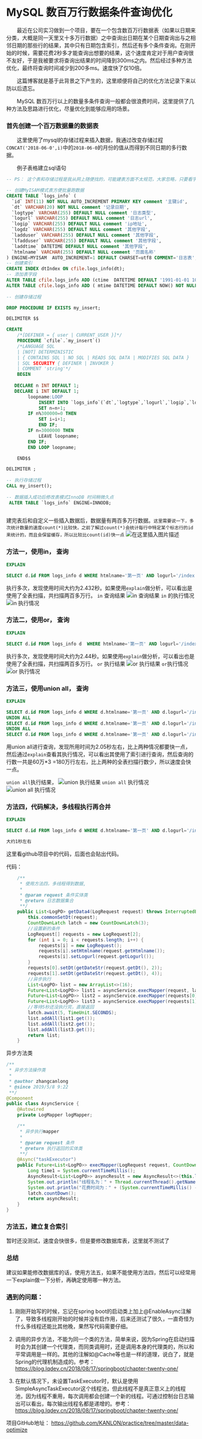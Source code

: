 # MySQL 数百万行数据条件查询优化

&emsp;&emsp;最近在公司实习做到一个项目，要在一个包含数百万行数据表（如果以日期来分类，大概是同一天里又十多万行数据）之中查询出日期在某个日期查询出与之相邻日期的那些行的结果，其中只有日期包含索引，然后还有多个条件查询。在刚开始的时候，需要花费2秒多才能查询出想要的结果，这个速度肯定对于用户查询很不友好，于是我被要求将查询出结果的时间降到300ms之内。然后经过多种方法优化，最终将查询时间减少到200多ms。速度快了仅10倍。

&emsp;&emsp;这篇博客就是基于此背景之下产生的，这里顺便将自己的优化方法记录下来以防以后遗忘。

&emsp;&emsp;MySQL 数百万行以上的数量多条件查询一般都会很浪费时间，这里提供了几种方法及思路进行优化，尽量优化到能够应用的场景。

### 首先创建一个百万数据量的数据表

&emsp;&emsp;这里使用了mysql的存储过程来插入数据，我通过改变存储过程`CONCAT('2018-06-0',i)`中的`2018-06-0`的月份的值从而得到不同日期的多行数据。

&emsp;&emsp;例子表格建立sql语句
```sql
-- PS： 这个表和存储过程是我从网上随便找的，可能建表方面不太规范，大家忽略，只要看字段值即可

-- 创建MyISAM模式表方便批量跑数据
CREATE TABLE `logs_info` (
  `id` INT(11) NOT NULL AUTO_INCREMENT PRIMARY KEY comment '主键id',
  `dt` VARCHAR(20) NOT NULL comment '记录日期',
  `logtype` VARCHAR(255) DEFAULT NULL comment '日志类型',
  `logurl` VARCHAR(255) DEFAULT NULL comment '日志url',
  `logip` VARCHAR(255) DEFAULT NULL comment 'ip地址',
  `logdz` VARCHAR(255) DEFAULT NULL comment '其他字段',
  `ladduser` VARCHAR(255) DEFAULT NULL comment '其他字段',
  `lfadduser` VARCHAR(255) DEFAULT NULL comment '其他字段',
  `laddtime` DATETIME DEFAULT NULL comment '其他字段',
  `htmlname` VARCHAR(255) DEFAULT NULL comment '页面名称'
) ENGINE=MYISAM  AUTO_INCREMENT=1 DEFAULT CHARSET=utf8 COMMENT='日志表';
-- 创建索引
CREATE INDEX dtIndex ON cfile.logs_info(dt); 
-- 添加表字段
ALTER TABLE cfile.logs_info ADD (ctime  DATETIME DEFAULT '1991-01-01 10:10:10' NOT NULL);
ALTER TABLE cfile.logs_info ADD ( mtime DATETIME DEFAULT NOW() NOT NULL);
 
-- 创建存储过程

DROP PROCEDURE IF EXISTS my_insert;

DELIMITER $$

CREATE
    /*[DEFINER = { user | CURRENT_USER }]*/
    PROCEDURE `cfile`.`my_insert`()
    /*LANGUAGE SQL
    | [NOT] DETERMINISTIC
    | { CONTAINS SQL | NO SQL | READS SQL DATA | MODIFIES SQL DATA }
    | SQL SECURITY { DEFINER | INVOKER }
    | COMMENT 'string'*/
	BEGIN
	
   DECLARE n INT DEFAULT 1;
   DECLARE i INT DEFAULT 1;
        loopname:LOOP
            INSERT INTO `logs_info`(`dt`,`logtype`,`logurl`,`logip`,`logdz`,`ladduser` ,`lfadduser`,`laddtime`,`htmlname`) VALUES ( CONCAT('2018-06-0',i),2+n, '/index', '0:0:0:0:0:0:0:1', n, n+1, 'null', '2018-05-03 14:02:42', '首页');
            SET n=n+1;
	    IF n%300000=0 THEN 
	        SET i=i+1; 
            END IF;
        IF n=3000000 THEN
            LEAVE loopname;
        END IF;
        END LOOP loopname;

	END$$

DELIMITER ;
 
-- 执行存储过程
CALL my_insert();
 
-- 数据插入成功后修改表模式InnoDB 时间稍微久点
 ALTER TABLE `logs_info` ENGINE=INNODB;
 
```
建完表后和自定义一些插入数据后，数据量有两百多万行数据。`这里需要说一下，多次统计数量的速度count(*)比较快，之前了解过count(*)会统计每行中特定某个标志行的id来统计的，而且会保留缓存，所以比较比count(id)快一点`
![在这里插入图片描述](https://img-blog.csdnimg.cn/20190508093454676.PNG)

### 方法一，使用in， 查询

```sql
EXPLAIN  

SELECT d.id FROM logs_info d WHERE htmlname='第一页' AND logurl='/index' AND dt IN('2018-05-01','2018-05-03','2018-05-05');

```
执行多次，发现使用时间大约为2.432秒。如果使用`explain`做分析，可以看出是使用了全表扫描，共扫描两百多万行。
`in` 查询结果
![in 查询结果](https://img-blog.csdnimg.cn/20190508094044578.PNG)
`in` 的执行情况
![in 执行情况](https://img-blog.csdnimg.cn/2019050809434377.PNG)
### 方法二，使用or， 查询
```sql
EXPLAIN  

SELECT d.id FROM logs_info d  WHERE htmlname='第一页' AND logurl='/index' AND (dt ='2018-05-01' OR dt='2018-05-03' OR dt='2018-05-05');
```
执行多次，发现使用时间大约为2.44秒。如果使用`explain`做分析，可以看出也是使用了全表扫描，共扫描两百多万行。
`or` 执行结果
 ![or 执行结果](https://img-blog.csdnimg.cn/2019050809480337.PNG)
 `or`执行情况
 ![or 执行情况](https://img-blog.csdnimg.cn/20190508094828335.PNG)
### 方法三，使用union all， 查询

```sql
EXPLAIN  

SELECT d.id FROM logs_info d WHERE d.htmlname='第一页' AND d.logurl='/index' AND d.dt='2018-05-01'
UNION ALL
SELECT d.id FROM logs_info d WHERE d.htmlname='第一页' AND d.logurl='/index' AND d.dt='2018-05-03'
UNION ALL
SELECT d.id FROM logs_info d WHERE d.htmlname='第一页' AND d.logurl='/index' AND d.dt='2018-05-05'
```
用union all进行查询，发现所用时间为2.05秒左右，比上两种情况都要快一点，然后通过`explain`查看其执行情况，可以看出其使用了索引进行查询，然后查询的行数一共是60万*3 =180万行左右，比上两种的全表扫描行数少，所以速度会快一点。

`union all`执行结果，
![union 执行结果](https://img-blog.csdnimg.cn/20190508102311738.PNG)
`union all` 执行情况
![union all 执行情况](https://img-blog.csdnimg.cn/20190508102451804.PNG)

### 方法四，代码解决，多线程执行再合并


```sql
EXPLAIN 

SELECT d.id FROM logs_info d WHERE d.htmlname='第一页' AND d.logurl='/index' AND d.dt='2018-05-01'

大约1秒左右
```
这里看github项目中的代码，后面也会贴出代码。

代码：
```java
    /**
     * 使用方法四，多线程得到数据,
     *
     * @param request 条件实体类
     * @return 日志数据集合
     **/
    public List<LogPO> getData4(LogRequest request) throws InterruptedException, ExecutionException {
        this.commonSetDt(request);
        CountDownLatch latch = new CountDownLatch(3);
        //设置新的条件
        LogRequest[] requests = new LogRequest[2];
        for (int i = 0; i < requests.length; i++) {
            requests[i] = new LogRequest();
            requests[i].setHtmlname(request.getHtmlname());
            requests[i].setLogurl(request.getLogurl());
        }
        requests[0].setDt(getDateStr(request.getDt(), 2));
        requests[1].setDt(getDateStr(request.getDt(), 4));
        //异步执行
        List<LogPO> list = new ArrayList<>(16);
        Future<List<LogPO>> list1 = asyncService.execMapper(request, latch);
        Future<List<LogPO>> list2 = asyncService.execMapper(requests[0], latch);
        Future<List<LogPO>> list3 = asyncService.execMapper(requests[1], latch);
        //等待5秒还没执行完，直接返回
        latch.await(5, TimeUnit.SECONDS);
        list.addAll(list1.get());
        list.addAll(list2.get());
        list.addAll(list3.get());
        return list;
    }
```
异步方法类
```java
/**
 * 异步方法操作类
 *
 * @author zhangcanlong
 * @since 2019/5/8 9:22
 **/
@Component
public class AsyncService {
    @Autowired
    private LogMapper logMapper;

    /**
     * 异步执行mapper
     *
     * @param request 条件
     * @return 执行返回的实体类
     **/
    @Async("taskExecutor")
    public Future<List<LogPO>> execMapper(LogRequest request, CountDownLatch latch) {
        Long time1 = System.currentTimeMillis();
        AsyncResult<List<LogPO>> asyncResult = new AsyncResult<>(this.logMapper.getLogsByCondition4(request));
        System.out.println("线程名为：" + Thread.currentThread().getName());
        System.out.println("花费时间为：" + (System.currentTimeMillis() - time1));
        latch.countDown();
        return asyncResult;
    }
}

```



### 方法五，建立复合索引
暂时还没测试，速度会快很多，但是要修改数据库表，这里就不测试了

### 总结
建议如果能修改数据库的话，使用方法五，如果不能使用方法四，然后可以经常用一下explain做一下分析，再确定使用哪一种方法。

### 遇到的问题：

1. 刚刚开始写的时候，忘记在spring boot的启动类上加上@EnableAsync注解了，导致多线程刚开始的时候并没有启作用，后来还测试了很久，一直奇怪为什么多线程还能比其他晚，果然写代码需要仔细。

2. 调用的异步方法，不能为同一个类的方法，简单来说，因为Spring在启动扫描时会为其创建一个代理类，而同类调用时，还是调用本身的代理类的，所以和平常调用是一样的。其他的注解如@Cache等也是一样的道理，说白了，就是Spring的代理机制造成的。参考：https://blog.lqdev.cn/2018/08/17/springboot/chapter-twenty-one/

3. 在默认情况下，未设置TaskExecutor时，默认是使用SimpleAsyncTaskExecutor这个线程池，但此线程不是真正意义上的线程池，因为线程不重用，每次调用都会创建一个新的线程。可通过控制台日志输出可以看出，每次输出线程名都是递增的。参考：https://blog.lqdev.cn/2018/08/17/springboot/chapter-twenty-one/



项目GitHub地址：
https://github.com/KANLON/practice/tree/master/data-optimize















